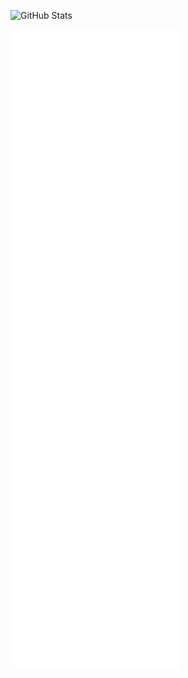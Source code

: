 ![GitHub Stats](https://github-readme-stats.vercel.app/api?maanu111=your-username&show_icons=true&theme=github_dark)

![Metrics](github-metrics.svg)
